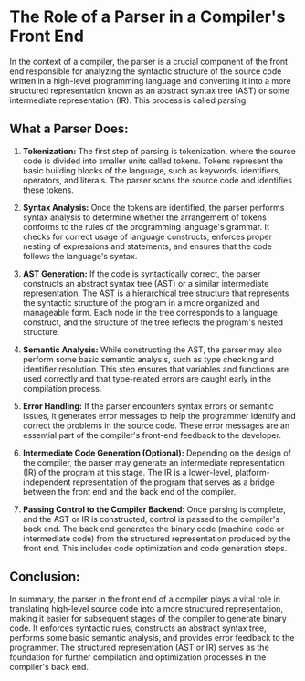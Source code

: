 # The Role of a Parser in a Compiler's Front End

In the context of a compiler, the parser is a crucial component of the front end responsible for analyzing the syntactic structure of the source code written in a high-level programming language and converting it into a more structured representation known as an abstract syntax tree (AST) or some intermediate representation (IR). This process is called parsing.

## What a Parser Does:

1. **Tokenization:** The first step of parsing is tokenization, where the source code is divided into smaller units called tokens. Tokens represent the basic building blocks of the language, such as keywords, identifiers, operators, and literals. The parser scans the source code and identifies these tokens.

2. **Syntax Analysis:** Once the tokens are identified, the parser performs syntax analysis to determine whether the arrangement of tokens conforms to the rules of the programming language's grammar. It checks for correct usage of language constructs, enforces proper nesting of expressions and statements, and ensures that the code follows the language's syntax.

3. **AST Generation:** If the code is syntactically correct, the parser constructs an abstract syntax tree (AST) or a similar intermediate representation. The AST is a hierarchical tree structure that represents the syntactic structure of the program in a more organized and manageable form. Each node in the tree corresponds to a language construct, and the structure of the tree reflects the program's nested structure.

4. **Semantic Analysis:** While constructing the AST, the parser may also perform some basic semantic analysis, such as type checking and identifier resolution. This step ensures that variables and functions are used correctly and that type-related errors are caught early in the compilation process.

5. **Error Handling:** If the parser encounters syntax errors or semantic issues, it generates error messages to help the programmer identify and correct the problems in the source code. These error messages are an essential part of the compiler's front-end feedback to the developer.

6. **Intermediate Code Generation (Optional):** Depending on the design of the compiler, the parser may generate an intermediate representation (IR) of the program at this stage. The IR is a lower-level, platform-independent representation of the program that serves as a bridge between the front end and the back end of the compiler.

7. **Passing Control to the Compiler Backend:** Once parsing is complete, and the AST or IR is constructed, control is passed to the compiler's back end. The back end generates the binary code (machine code or intermediate code) from the structured representation produced by the front end. This includes code optimization and code generation steps.

## Conclusion:

In summary, the parser in the front end of a compiler plays a vital role in translating high-level source code into a more structured representation, making it easier for subsequent stages of the compiler to generate binary code. It enforces syntactic rules, constructs an abstract syntax tree, performs some basic semantic analysis, and provides error feedback to the programmer. The structured representation (AST or IR) serves as the foundation for further compilation and optimization processes in the compiler's back end.